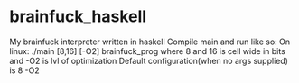 # brainfuck_haskell
My brainfuck interpreter written in haskell
Compile main and run like so:
  On linux:
    ./main [8,16] [-O2] brainfuck_prog
    where 8 and 16 is cell wide in bits and -O2 is lvl of optimization
    Default configuration(when no args supplied) is 8 -O2
